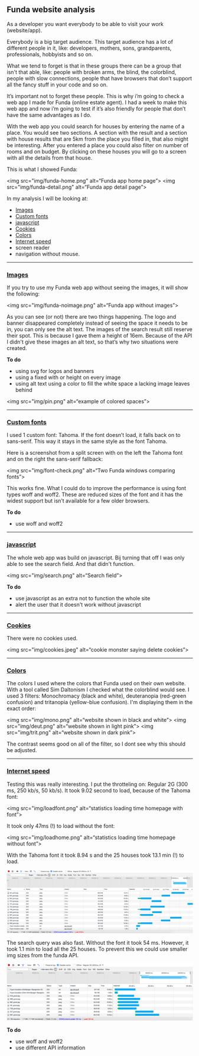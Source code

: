 ## Funda website analysis

As a developer you want everybody to be able to visit your work (website/app).

Everybody is a big target audience. This target audience has a lot of different people in it, like: developers, mothers, sons, grandparents, professionals, hobbyists and so on.

What we tend to forget is that in these groups there can be a group that isn't that able, like: people with broken arms, the blind, the colorblind, people with slow connections, people that have browsers that don’t support all the fancy stuff in your code and so on.

It’s important not to forget these people. This is why i’m going to check a web app I made for Funda (online estate agent). I had a week to make this web app and now i’m going to test if it’s also friendly for people that don’t have the same advantages as I do.

With the web app you could search for houses by entering the name of a place. You would see two sections. A section with the result and a section with house results that are 5km from the place you filled in, that also might be interesting. After you entered a place you could also filter on number of rooms and on budget. By clicking on these houses you will go to a screen with all the details from that house.

This is what I showed Funda:

<img src="img/funda-home.png" alt=“Funda app home page”>
<img src="img/funda-detail.png" alt=“Funda app detail page”>

In my analysis I will be looking at:
+ [Images](#images)
+ [Custom fonts](#custom-fonts)
+ [javascript](#js)
+ [Cookies](#cookies)
+ [Colors](#colors)
+ [Internet speed](#int)
+ screen reader
+ navigation without mouse.

---

### [Images](#images)
If you try to use my Funda web app without seeing the images, it will show the following:

<img src="img/funda-noimage.png" alt=“Funda app without images”>

As you can see (or not) there are two things happening. The logo and banner disappeared completely instead of seeing the space it needs to be in, you can only see the alt text. The images of the search result still reserve their spot. This is because I gave them a height of 16em. Because of the API I didn't give these images an alt text, so that’s why two situations were created.

__To do__
+ using svg for logos and banners
+ using a fixed with or height on every image
+ using alt text
using a color to fill the white space a lacking image leaves behind

<img src="img/pin.png" alt=“example of colored spaces”>

---

### [Custom fonts](#custom-fonts)

I used 1 custom font: Tahoma. If the font doesn’t load, it falls back on to sans-serif. This way it stays in the same style as the font Tahoma.

Here is a screenshot from a split screen with on the left the Tahoma font and on the right the sans-serif fallback:

<img src="img/font-check.png" alt=“Two Funda windows comparing fonts”>

This works fine. What I could do to improve the performance is using font types woff and woff2. These are reduced sizes of the font and it has the widest support but isn’t available for a few older browsers.

__To do__
+ use woff and woff2

---

### [javascript](#js)

The whole web app was build on javascript. Bij turning that off I was only able to see the search field. And that didn't function.

<img src="img/search.png" alt=“Search field”>

__To do__
+ use javascript as an extra not to function the whole site
+ alert the user that it doesn't work without javascript


---

### [Cookies](#cookies)

There were no cookies used.

<img src="img/cookies.jpeg" alt=“cookie monster saying delete cookies”>

---

### [Colors](#colors)

The colors I used where the colors that Funda used on their own website. With a tool called Sim Daltonism I checked what the colorblind would see. I used 3 filters: Monochromacy (black and white), deuteranopia (red-green confusion) and tritanopia (yellow-blue confusion). I'm displaying them in the exact order:

<img src="img/mono.png" alt=“website shown in black and white”>
<img src="img/deut.png" alt=“website shown in light pink”>
<img src="img/trit.png" alt=“website shown in dark pink”>

The contrast seems good on all of the filter, so I dont see why this should be adjusted.

---

### [Internet speed](#int)

Testing this was really interesting. I put the throtteling on: Regular 2G (300 ms, 250 kb/s, 50 kb/s). It took 9.02 second to load, because of the Tahoma font:

<img src="img/loadfont.png" alt=“statistics loading time homepage with font”>


It took only 47ms (!) to load without the font:

<img src="img/loadhome.png" alt=“statistics loading time homepage without font”>

With the Tahoma font it took 8.94 s and the 25 houses took 13.1 min (!) to load.

<img src="img/searchwithfont.png" alt="statistics loading time search query web app">

The search query was also fast. Without the font it took 54 ms. However, it took 1.1 min to load all the 25 houses. To prevent this we could use smaller img sizes from the funda API.

<img src="img/searchsansfont.png" alt="statistics loading time search query web app">

__To do__
+ use woff and woff2
+ use different API information


